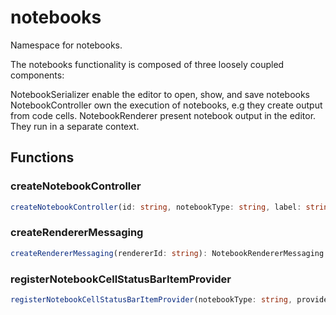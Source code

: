 # notebooks

Namespace for notebooks.

The notebooks functionality is composed of three loosely coupled components:

NotebookSerializer enable the editor to open, show, and save notebooks
NotebookController own the execution of notebooks, e.g they create output from code cells.
NotebookRenderer present notebook output in the editor. They run in a separate context.

## Functions

### createNotebookController

```typescript
createNotebookController(id: string, notebookType: string, label: string, handler?: (cells: NotebookCell[], notebook: NotebookDocument, controller: NotebookController) => void | Thenable<void>): NotebookController
```

### createRendererMessaging

```typescript
createRendererMessaging(rendererId: string): NotebookRendererMessaging
```

### registerNotebookCellStatusBarItemProvider

```typescript
registerNotebookCellStatusBarItemProvider(notebookType: string, provider: NotebookCellStatusBarItemProvider): Disposable
```


